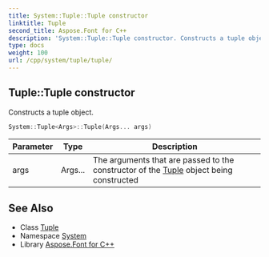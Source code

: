 ```yaml
---
title: System::Tuple::Tuple constructor
linktitle: Tuple
second_title: Aspose.Font for C++
description: 'System::Tuple::Tuple constructor. Constructs a tuple object in C++.'
type: docs
weight: 100
url: /cpp/system/tuple/tuple/
---
```

## Tuple::Tuple constructor


Constructs a tuple object.

```cpp
System::Tuple<Args>::Tuple(Args... args)
```


| Parameter | Type | Description |
| --- | --- | --- |
| args | Args... | The arguments that are passed to the constructor of the [Tuple](../) object being constructed |

## See Also

* Class [Tuple](../)
* Namespace [System](../../)
* Library [Aspose.Font for C++](../../../)
